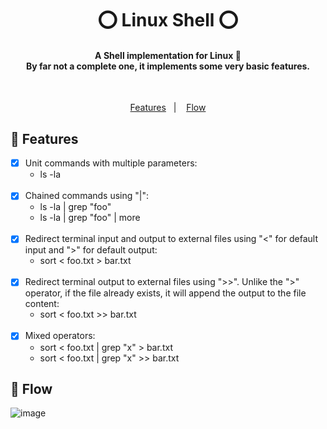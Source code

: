 <h1 align="center">
  ⭕ Linux Shell ⭕
</h1>

<h4 align="center">A Shell implementation for Linux 🙂 <br>
By far not a complete one, it implements some very basic features.
</h4>
<br>
<p align="center">
  <a href="#-features">Features</a>&nbsp;&nbsp;&nbsp;|&nbsp;&nbsp;&nbsp;
  <a href="#-flow">Flow</a>
</p>

## 📍 Features
- [x] Unit commands with multiple parameters: 
  - ls -la
  <br>
- [x] Chained commands using "|":
  - ls -la | grep "foo"
  - ls -la | grep "foo" | more
  <br>
- [x] Redirect terminal input and output to external files using "<" for default input and ">" for default output:
  - sort < foo.txt > bar.txt
  <br>
- [x] Redirect terminal output to external files using ">>". Unlike the ">" operator, if the file already exists, it will append the output to the file content:
  - sort < foo.txt >> bar.txt
  <br>
- [x] Mixed operators:
  - sort < foo.txt | grep "x" > bar.txt
  - sort < foo.txt | grep "x" >> bar.txt

## 📍 Flow
![image](https://user-images.githubusercontent.com/18491745/213947652-74e693ca-e89c-4d2a-87be-f8f20846f1ec.png)
